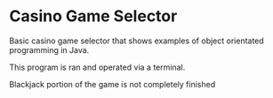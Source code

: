 # Casino Game Selector
Basic casino game selector that shows examples of object orientated programming in Java.

This program is ran and operated via a terminal.

Blackjack portion of the game is not completely finished
